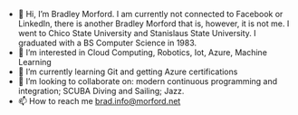 - 👋 Hi, I’m Bradley Morford. I am currently not connected to Facebook or LinkedIn, there is another Bradley Morford that is, however, it is not me. I went to Chico State University and Stanislaus State University.  I graduated with a BS Computer Science in 1983. 
- 👀 I’m interested in Cloud Computing, Robotics, Iot, Azure, Machine Learning
- 🌱 I’m currently learning Git and getting Azure certifications
- 💞️ I’m looking to collaborate on: modern continuous programming and integration; SCUBA Diving and Sailing; Jazz.
- 📫 How to reach me brad.info@morford.net

<!---
BradleyMorford/BradleyMorford is a ✨ special ✨ repository because its `README.md` (this file) appears on your GitHub profile.
You can click the Preview link to take a look at your changes.
--->
